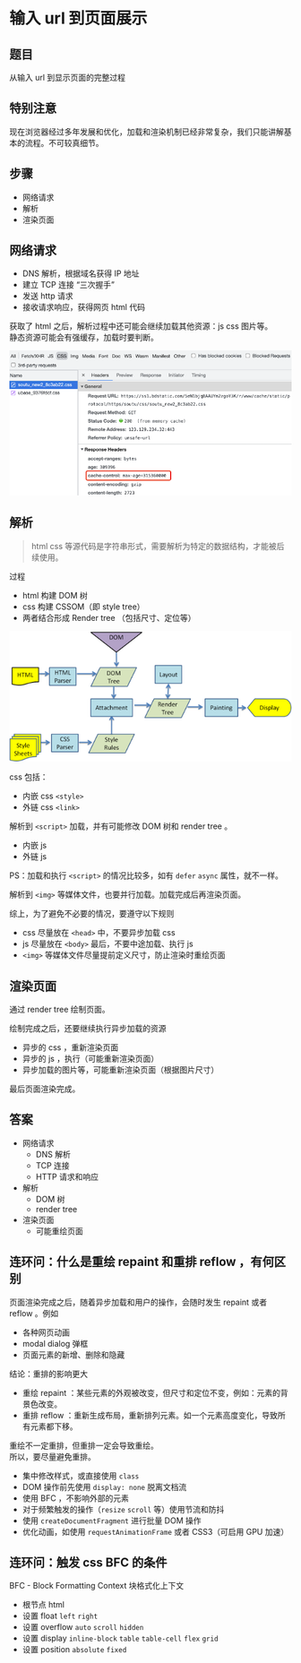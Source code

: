 # 输入 url 到页面展示

## 题目

从输入 url 到显示页面的完整过程

## 特别注意

现在浏览器经过多年发展和优化，加载和渲染机制已经非常复杂，我们只能讲解基本的流程。不可较真细节。

## 步骤

- 网络请求
- 解析
- 渲染页面

## 网络请求

- DNS 解析，根据域名获得 IP 地址
- 建立 TCP 连接 “三次握手”
- 发送 http 请求
- 接收请求响应，获得网页 html 代码

获取了 html 之后，解析过程中还可能会继续加载其他资源：js css 图片等。<br>
静态资源可能会有强缓存，加载时要判断。

![](./img/cache-control.png)

## 解析

> html css 等源代码是字符串形式，需要解析为特定的数据结构，才能被后续使用。

过程

- html 构建 DOM 树
- css 构建 CSSOM（即 style tree）
- 两者结合形成 Render tree （包括尺寸、定位等）

![](./img/render.png)

css 包括：

- 内嵌 css `<style>`
- 外链 css `<link>`

解析到 `<script>` 加载，并有可能修改 DOM 树和 render tree 。

- 内嵌 js
- 外链 js

PS：加载和执行 `<script>` 的情况比较多，如有 `defer` `async` 属性，就不一样。

解析到 `<img>` 等媒体文件，也要并行加载。加载完成后再渲染页面。

综上，为了避免不必要的情况，要遵守以下规则

- css 尽量放在 `<head>` 中，不要异步加载 css
- js 尽量放在 `<body>` 最后，不要中途加载、执行 js
- `<img>` 等媒体文件尽量提前定义尺寸，防止渲染时重绘页面

## 渲染页面

通过 render tree 绘制页面。

绘制完成之后，还要继续执行异步加载的资源

- 异步的 css ，重新渲染页面
- 异步的 js ，执行（可能重新渲染页面）
- 异步加载的图片等，可能重新渲染页面（根据图片尺寸）

最后页面渲染完成。

## 答案

- 网络请求
  - DNS 解析
  - TCP 连接
  - HTTP 请求和响应
- 解析
  - DOM 树
  - render tree
- 渲染页面
  - 可能重绘页面

## 连环问：什么是重绘 repaint 和重排 reflow ，有何区别

页面渲染完成之后，随着异步加载和用户的操作，会随时发生 repaint 或者 reflow 。例如

- 各种网页动画
- modal dialog 弹框
- 页面元素的新增、删除和隐藏

结论：重排的影响更大

- 重绘 repaint ：某些元素的外观被改变，但尺寸和定位不变，例如：元素的背景色改变。
- 重排 reflow ：重新生成布局，重新排列元素。如一个元素高度变化，导致所有元素都下移。

重绘不一定重排，但重排一定会导致重绘。<br>
所以，要尽量避免重排。

- 集中修改样式，或直接使用 `class`
- DOM 操作前先使用 `display: none` 脱离文档流
- 使用 BFC ，不影响外部的元素
- 对于频繁触发的操作（`resize` `scroll` 等）使用节流和防抖
- 使用 `createDocumentFragment` 进行批量 DOM 操作
- 优化动画，如使用 `requestAnimationFrame` 或者 CSS3（可启用 GPU 加速）

## 连环问：触发 css BFC 的条件

BFC - Block Formatting Context 块格式化上下文

- 根节点 html
- 设置 float `left` `right`
- 设置 overflow `auto` `scroll` `hidden`
- 设置 display `inline-block` `table` `table-cell` `flex` `grid`
- 设置 position `absolute` `fixed`
